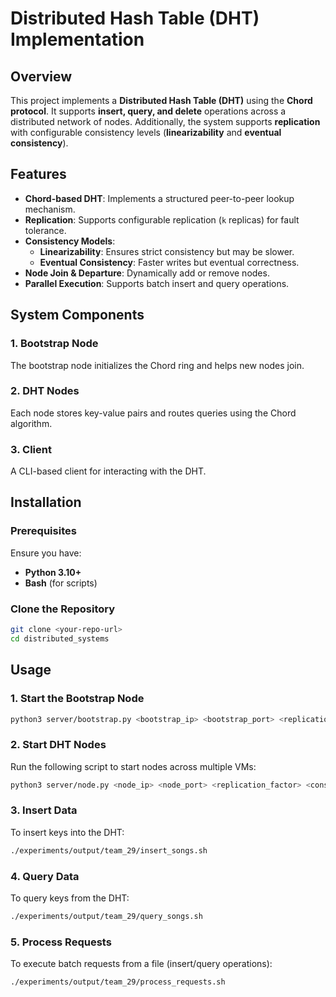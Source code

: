 # Distributed Hash Table (DHT) Implementation

## Overview
This project implements a **Distributed Hash Table (DHT)** using the **Chord protocol**. It supports **insert, query, and delete** operations across a distributed network of nodes. Additionally, the system supports **replication** with configurable consistency levels (**linearizability** and **eventual consistency**).

## Features
- **Chord-based DHT**: Implements a structured peer-to-peer lookup mechanism.
- **Replication**: Supports configurable replication (`k` replicas) for fault tolerance.
- **Consistency Models**:
  - **Linearizability**: Ensures strict consistency but may be slower.
  - **Eventual Consistency**: Faster writes but eventual correctness.
- **Node Join & Departure**: Dynamically add or remove nodes.
- **Parallel Execution**: Supports batch insert and query operations.

## System Components

### 1. **Bootstrap Node**
The bootstrap node initializes the Chord ring and helps new nodes join.

### 2. **DHT Nodes**
Each node stores key-value pairs and routes queries using the Chord algorithm.

### 3. **Client**
A CLI-based client for interacting with the DHT.

## Installation
### Prerequisites
Ensure you have:
- **Python 3.10+**
- **Bash** (for scripts)

### Clone the Repository
```sh
git clone <your-repo-url>
cd distributed_systems
```

## Usage

### 1. **Start the Bootstrap Node**
```sh
python3 server/bootstrap.py <bootstrap_ip> <bootstrap_port> <replication_factor> <consistency_model>
```

### 2. **Start DHT Nodes**
Run the following script to start nodes across multiple VMs:
```sh
python3 server/node.py <node_ip> <node_port> <replication_factor> <consistency_model> <bootstrap_ip> <bootstrap_port> 
```

### 3. **Insert Data**
To insert keys into the DHT:
```sh
./experiments/output/team_29/insert_songs.sh
```

### 4. **Query Data**
To query keys from the DHT:
```sh
./experiments/output/team_29/query_songs.sh
```

### 5. **Process Requests**
To execute batch requests from a file (insert/query operations):
```sh
./experiments/output/team_29/process_requests.sh
```
